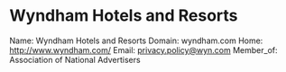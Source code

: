 
# Wyndham Hotels and Resorts

Name: Wyndham Hotels and Resorts
Domain: wyndham.com
Home: http://www.wyndham.com/
Email: privacy.policy@wyn.com
Member_of: Association of National Advertisers

